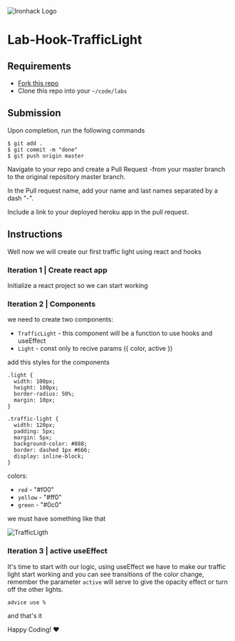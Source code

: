 ![Ironhack Logo](https://i.imgur.com/1QgrNNw.png)

# Lab-Hook-TrafficLight

## Requirements

- [Fork this repo](https://guides.github.com/activities/forking/)
- Clone this repo into your `~/code/labs`

## Submission

Upon completion, run the following commands

```
$ git add .
$ git commit -m "done"
$ git push origin master
```

Navigate to your repo and create a Pull Request -from your master branch to the original repository master branch.

In the Pull request name, add your name and last names separated by a dash "-".

Include a link to your deployed heroku app in the pull request.

## Instructions

Well now we will create our first traffic light using react and hooks

### Iteration 1 | Create react app

Initialize a react project so we can start working

### Iteration 2 | Components 

we need to create two components:

- `TrafficLight` - this component will be a function to use hooks and useEffect
- `Light` - const only to recive params ({ color, active })

add this styles for the components

    .light {
      width: 100px;
      height: 100px;
      border-radius: 50%;
      margin: 10px;
    }

    .traffic-light {
      width: 120px;
      padding: 5px;
      margin: 5px;
      background-color: #888;
      border: dashed 1px #666;
      display: inline-block;
    }

colors:

- `red` - "#f00"
- `yellow` - "#ff0"
- `green` - "#0c0"

we must have something like that

![TrafficLigth](https://res.cloudinary.com/dhgfid3ej/image/upload/v1591432790/Screen_Shot_2020-06-06_at_3.39.35_rvuzkl.png)

### Iteration 3 | active useEffect 

It's time to start with our logic, using useEffect we have to make our traffic light start working and you can see transitions of the color change, remember the parameter `active` will serve to give the opacity effect or turn off the other lights.

`advice use %`

and that's it

Happy Coding! :heart:
 
